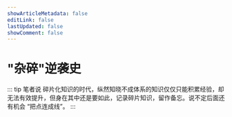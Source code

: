 ```yaml
---
showArticleMetadata: false
editLink: false
lastUpdated: false
showComment: false
---
```


# "杂碎"逆袭史

::: tip 笔者说
碎片化知识的时代，纵然知晓不成体系的知识仅仅只能积累经验，却无法有效提升，但身在其中还是要如此，记录碎片知识，留作备忘。说不定后面还有机会 “把点连成线”。
:::
